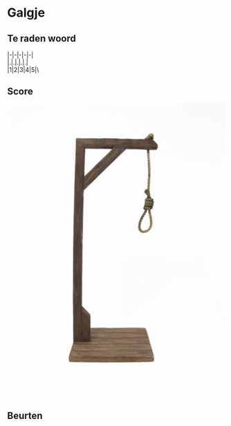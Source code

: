 # Galgje

## Te raden woord

|-|-|-|-|-|\
|.|.|.|.|.|\
|1|2|3|4|5|\

## Score
![Galgje](Galg.png)

## Beurten